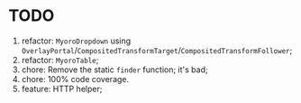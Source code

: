 # TODO

1. refactor: `MyoroDropdown` using `OverlayPortal`/`CompositedTransformTarget`/`CompositedTransformFollower`;
1. refactor: `MyoroTable`;
1. chore: Remove the static `finder` function; it's bad;
1. chore: 100% code coverage.
1. feature: HTTP helper;
